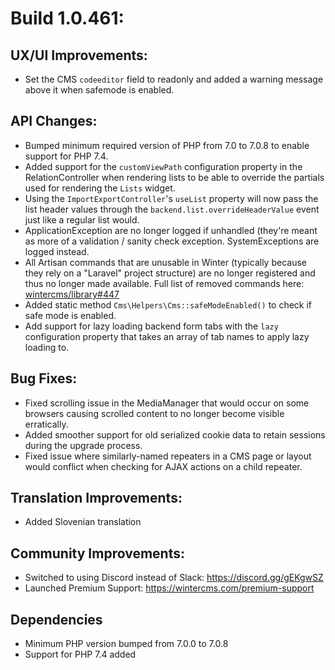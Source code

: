 # Build 1.0.461:

## UX/UI Improvements:
- Set the CMS `codeeditor` field to readonly and added a warning message above it when safemode is enabled.

## API Changes:
- Bumped minimum required version of PHP from 7.0 to 7.0.8 to enable support for PHP 7.4.
- Added support for the `customViewPath` configuration property in the RelationController when rendering lists to be able to override the partials used for rendering the `Lists` widget.
- Using the `ImportExportController`'s `useList` property will now pass the list header values through the `backend.list.overrideHeaderValue` event just like a regular list would.
- ApplicationException are no longer logged if unhandled (they're meant as more of a validation / sanity check exception. SystemExceptions are logged instead.
- All Artisan commands that are unusable in Winter (typically because they rely on a "Laravel" project structure) are no longer registered and thus no longer made available. Full list of removed commands here: [wintercms/library#447](https://github.com/wintercms/library/pull/447)
- Added static method `Cms\Helpers\Cms::safeModeEnabled()` to check if safe mode is enabled.
- Add support for lazy loading backend form tabs with the `lazy` configuration property that takes an array of tab names to apply lazy loading to.

## Bug Fixes:
- Fixed scrolling issue in the MediaManager that would occur on some browsers causing scrolled content to no longer become visible erratically.
- Added smoother support for old serialized cookie data to retain sessions during the upgrade process.
- Fixed issue where similarly-named repeaters in a CMS page or layout would conflict when checking for AJAX actions on a child repeater.

## Translation Improvements:
- Added Slovenian translation

## Community Improvements:
- Switched to using Discord instead of Slack: https://discord.gg/gEKgwSZ
- Launched Premium Support: https://wintercms.com/premium-support

## Dependencies
- Minimum PHP version bumped from 7.0.0 to 7.0.8
- Support for PHP 7.4 added
